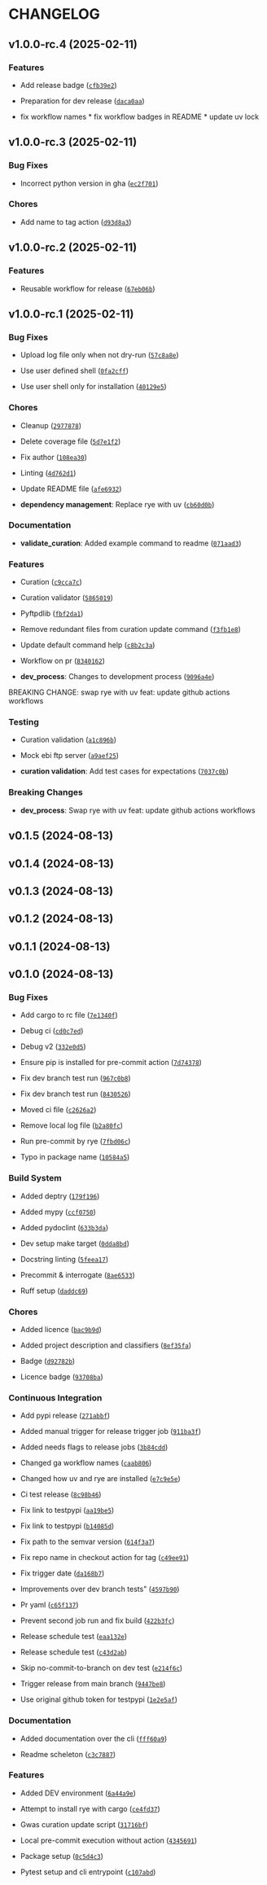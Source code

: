 # CHANGELOG


## v1.0.0-rc.4 (2025-02-11)

### Features

- Add release badge
  ([`cfb39e2`](https://github.com/opentargets/gentroutils/commit/cfb39e26fb54b83b4760d324c58a89d337d87402))

- Preparation for dev release
  ([`daca0aa`](https://github.com/opentargets/gentroutils/commit/daca0aa86ace460a5c74b4943c187e874d6d6fad))

* fix workflow names * fix workflow badges in README * update uv lock


## v1.0.0-rc.3 (2025-02-11)

### Bug Fixes

- Incorrect python version in gha
  ([`ec2f701`](https://github.com/opentargets/gentroutils/commit/ec2f7013dc52102a1a25ac59b400ee6fb2c7b888))

### Chores

- Add name to tag action
  ([`d93d8a3`](https://github.com/opentargets/gentroutils/commit/d93d8a3c65812a6ee7064a8a2d676363167f3ade))


## v1.0.0-rc.2 (2025-02-11)

### Features

- Reusable workflow for release
  ([`67eb06b`](https://github.com/opentargets/gentroutils/commit/67eb06b253cb850a7300cd59849bbd2c0571ae9e))


## v1.0.0-rc.1 (2025-02-11)

### Bug Fixes

- Upload log file only when not dry-run
  ([`57c8a8e`](https://github.com/opentargets/gentroutils/commit/57c8a8eafd0deb37221fb990c72e77d9f1c9bf6c))

- Use user defined shell
  ([`0fa2cff`](https://github.com/opentargets/gentroutils/commit/0fa2cff0300cad96f22efdc1584fb68817ed2ac6))

- Use user shell only for installation
  ([`40129e5`](https://github.com/opentargets/gentroutils/commit/40129e5b6ed88cd21eaa8b0666c1988ae0ef2290))

### Chores

- Cleanup
  ([`2977878`](https://github.com/opentargets/gentroutils/commit/2977878c129746d304ff6d38ba3400d942f367c9))

- Delete coverage file
  ([`5d7e1f2`](https://github.com/opentargets/gentroutils/commit/5d7e1f2ad063bdd52e9ec7f70ffc4abe0b4311e4))

- Fix author
  ([`108ea30`](https://github.com/opentargets/gentroutils/commit/108ea3092221f565f3983d44604d3046e761660b))

- Linting
  ([`4d762d1`](https://github.com/opentargets/gentroutils/commit/4d762d1e88a606a7e15f138297599dac657c6504))

- Update README file
  ([`afe6932`](https://github.com/opentargets/gentroutils/commit/afe6932d14266d9d266276c1ff9c0458f6b9712a))

- **dependency management**: Replace rye with uv
  ([`cb60d0b`](https://github.com/opentargets/gentroutils/commit/cb60d0be7d2e03eddf85cdecef352070c4edfaf8))

### Documentation

- **validate_curation**: Added example command to readme
  ([`071aad3`](https://github.com/opentargets/gentroutils/commit/071aad3e53ccd9735bcf4b444670f79128b54954))

### Features

- Curation
  ([`c9cca7c`](https://github.com/opentargets/gentroutils/commit/c9cca7c080c3106246ea1c00cb113198cccac07b))

- Curation validator
  ([`5865019`](https://github.com/opentargets/gentroutils/commit/58650190f6b5790142bbe1a1b641993ab9fbea97))

- Pyftpdlib
  ([`fbf2da1`](https://github.com/opentargets/gentroutils/commit/fbf2da12846de12a9a09d93e3c085a0dfbc50e26))

- Remove redundant files from curation update command
  ([`f3fb1e8`](https://github.com/opentargets/gentroutils/commit/f3fb1e8baed554d6f257ae6f051115ad8e92602f))

- Update default command help
  ([`c8b2c3a`](https://github.com/opentargets/gentroutils/commit/c8b2c3a390d56bcc07406926ba45080a4b4dd74c))

- Workflow on pr
  ([`8340162`](https://github.com/opentargets/gentroutils/commit/8340162afc5b9569b66c9dad570287d47278c880))

- **dev_process**: Changes to development process
  ([`9096a4e`](https://github.com/opentargets/gentroutils/commit/9096a4e09d0cf36ffb3cc5511a54636f6f799c3f))

BREAKING CHANGE: swap rye with uv feat: update github actions workflows

### Testing

- Curation validation
  ([`a1c896b`](https://github.com/opentargets/gentroutils/commit/a1c896b8f2fa2788b66e9f3b1a22830db84526ca))

- Mock ebi ftp server
  ([`a9aef25`](https://github.com/opentargets/gentroutils/commit/a9aef25111f7de0d2ec053f733e54d0972ff9348))

- **curation validation**: Add test cases for expectations
  ([`7037c0b`](https://github.com/opentargets/gentroutils/commit/7037c0be0241b01d5c566b9e40393b338edb3a37))

### Breaking Changes

- **dev_process**: Swap rye with uv feat: update github actions workflows


## v0.1.5 (2024-08-13)


## v0.1.4 (2024-08-13)


## v0.1.3 (2024-08-13)


## v0.1.2 (2024-08-13)


## v0.1.1 (2024-08-13)


## v0.1.0 (2024-08-13)

### Bug Fixes

- Add cargo to rc file
  ([`7e1340f`](https://github.com/opentargets/gentroutils/commit/7e1340f1fb4aa57092f149db0e9400d18a4a0cca))

- Debug ci
  ([`cd0c7ed`](https://github.com/opentargets/gentroutils/commit/cd0c7eda865af9df5bf1ab65dfa405b3a13e605c))

- Debug v2
  ([`332e0d5`](https://github.com/opentargets/gentroutils/commit/332e0d58dee315c9aa5f57f20464d1097c41cb59))

- Ensure pip is installed for pre-commit action
  ([`7d74378`](https://github.com/opentargets/gentroutils/commit/7d74378a45c307b9ae64cd6dfd707948113b5e7d))

- Fix dev branch test run
  ([`967c0b8`](https://github.com/opentargets/gentroutils/commit/967c0b83d3e1c4f6e9c7c2d909fbb71674ec8871))

- Fix dev branch test run
  ([`8430526`](https://github.com/opentargets/gentroutils/commit/8430526f911fbe91c58131056f091cbd11ef2e15))

- Moved ci file
  ([`c2626a2`](https://github.com/opentargets/gentroutils/commit/c2626a2479217e1e0e4a36470503d3a1f19f3021))

- Remove local log file
  ([`b2a80fc`](https://github.com/opentargets/gentroutils/commit/b2a80fceceeb34832ddc271c28c8de9363e3b745))

- Run pre-commit by rye
  ([`7fbd06c`](https://github.com/opentargets/gentroutils/commit/7fbd06cbeb42563f6c2a66f768e490f554a7c07b))

- Typo in package name
  ([`10584a5`](https://github.com/opentargets/gentroutils/commit/10584a56790cf4693bd47ee3e50672bc4bb78068))

### Build System

- Added deptry
  ([`179f196`](https://github.com/opentargets/gentroutils/commit/179f196e766185ba8a54a5292a2aedf80e45b4ab))

- Added mypy
  ([`ccf0750`](https://github.com/opentargets/gentroutils/commit/ccf07504df5350063ad0c3cdc1e38876a14f5507))

- Added pydoclint
  ([`633b3da`](https://github.com/opentargets/gentroutils/commit/633b3da1623c41da519c9ad5f0caf747648a051e))

- Dev setup make target
  ([`0dda8bd`](https://github.com/opentargets/gentroutils/commit/0dda8bdab571d925e2a42e66fa0dc7809b2da68f))

- Docstring linting
  ([`5feea17`](https://github.com/opentargets/gentroutils/commit/5feea17a28241dd7f4ecd43ebb7c4e34e0fd8301))

- Precommit & interrogate
  ([`8ae6533`](https://github.com/opentargets/gentroutils/commit/8ae6533e757551fbe32d386725deeeb27def2ed7))

- Ruff setup
  ([`daddc69`](https://github.com/opentargets/gentroutils/commit/daddc6949bb2d8e39783e2837a85a3b853825590))

### Chores

- Added licence
  ([`bac9b9d`](https://github.com/opentargets/gentroutils/commit/bac9b9d20279ce08623571fa29bf43d8d63fab83))

- Added project description and classifiers
  ([`8ef35fa`](https://github.com/opentargets/gentroutils/commit/8ef35fa58842c5ccac7d69fb5dfb20849d7cdc86))

- Badge
  ([`d92782b`](https://github.com/opentargets/gentroutils/commit/d92782b8ccced842e8fa853f00c298b432e759c8))

- Licence badge
  ([`93708ba`](https://github.com/opentargets/gentroutils/commit/93708bad3bbc1d65cc0f87faad4cbe14856bbf93))

### Continuous Integration

- Add pypi release
  ([`271abbf`](https://github.com/opentargets/gentroutils/commit/271abbfe125f44db11c078f6b3ff91e7748551de))

- Added manual trigger for release trigger job
  ([`911ba3f`](https://github.com/opentargets/gentroutils/commit/911ba3f42a81055dd006c8f1020ffdb315357eac))

- Added needs flags to release jobs
  ([`3b84cdd`](https://github.com/opentargets/gentroutils/commit/3b84cdd3d4e158f172d29ccc27d033facd56e244))

- Changed ga workflow names
  ([`caab806`](https://github.com/opentargets/gentroutils/commit/caab806457f36c84556422ef61eeed6a219e6bb6))

- Changed how uv and rye are installed
  ([`e7c9e5e`](https://github.com/opentargets/gentroutils/commit/e7c9e5e2dec910aa9cef2b14b1d88d4e669c057a))

- Ci test release
  ([`8c98b46`](https://github.com/opentargets/gentroutils/commit/8c98b46b40e5779eb789b3b510d0352dc45a34f0))

- Fix link to testpypi
  ([`aa19be5`](https://github.com/opentargets/gentroutils/commit/aa19be588dcf2e93e862efc9e3ab54e06c3e762e))

- Fix link to testpypi
  ([`b14085d`](https://github.com/opentargets/gentroutils/commit/b14085dd05bbb85c3e9a49742f59ff9043c391b0))

- Fix path to the semvar version
  ([`614f3a7`](https://github.com/opentargets/gentroutils/commit/614f3a753fb562264fb05189ee27c16a522cfcbc))

- Fix repo name in checkout action for tag
  ([`c49ee91`](https://github.com/opentargets/gentroutils/commit/c49ee911455468650a4e7230543c9060739c9182))

- Fix trigger date
  ([`da168b7`](https://github.com/opentargets/gentroutils/commit/da168b7153a5b0eb03319e0a248a704604bb9cca))

- Improvements over dev branch tests"
  ([`4597b90`](https://github.com/opentargets/gentroutils/commit/4597b90227306822718c0364db8d8a336282cc95))

- Pr yaml
  ([`c65f137`](https://github.com/opentargets/gentroutils/commit/c65f1379d45bd1f1437fa816fa6fb4e5ae5f4737))

- Prevent second job run and fix build
  ([`422b3fc`](https://github.com/opentargets/gentroutils/commit/422b3fc78dcc869c464e0e722be6619dc444de05))

- Release schedule test
  ([`eaa132e`](https://github.com/opentargets/gentroutils/commit/eaa132ea06694110b969bd4b079f96f32ae80078))

- Release schedule test
  ([`c43d2ab`](https://github.com/opentargets/gentroutils/commit/c43d2ab659ddbc7ec2e22c2c1a07d136a725e4d5))

- Skip no-commit-to-branch on dev test
  ([`e214f6c`](https://github.com/opentargets/gentroutils/commit/e214f6c657eae9ed519cf552fc03639396cb2d45))

- Trigger release from main branch
  ([`9447be8`](https://github.com/opentargets/gentroutils/commit/9447be8627108b7924bcad0750d7c53f2babb100))

- Use original github token for testpypi
  ([`1e2e5af`](https://github.com/opentargets/gentroutils/commit/1e2e5af0aba88c4decf8a471d042b3f8c0487414))

### Documentation

- Added documentation over the cli
  ([`fff60a9`](https://github.com/opentargets/gentroutils/commit/fff60a91a933d075989803f570fea0c8d64ec50c))

- Readme scheleton
  ([`c3c7887`](https://github.com/opentargets/gentroutils/commit/c3c7887f633e89fb153ffd2a8981442e6fb58b92))

### Features

- Added DEV environment
  ([`6a44a9e`](https://github.com/opentargets/gentroutils/commit/6a44a9ede2a9b56a3f58873f458a1843abc3b422))

- Attempt to install rye with cargo
  ([`ce4fd37`](https://github.com/opentargets/gentroutils/commit/ce4fd37ed2483c353bc552e6d9e91b5f9883dc52))

- Gwas curation update script
  ([`31716bf`](https://github.com/opentargets/gentroutils/commit/31716bf7a62c097e19305023f9023b7338e404ee))

- Local pre-commit execution without action
  ([`4345691`](https://github.com/opentargets/gentroutils/commit/4345691c7e3a352b72d5003fbfe5781d7d111c90))

- Package setup
  ([`0c5d4c3`](https://github.com/opentargets/gentroutils/commit/0c5d4c3186ae6ddc18f46e0e76ad690e08c8ec56))

- Pytest setup and cli entrypoint
  ([`c107abd`](https://github.com/opentargets/gentroutils/commit/c107abd843efc6a60c6604e22ca5994fe46d3617))
